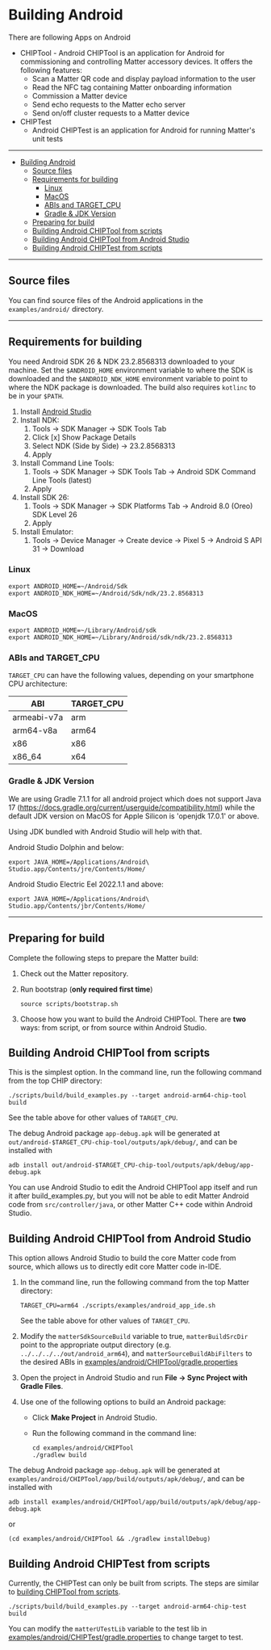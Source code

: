 ﻿# Building Android

There are following Apps on Android

-   CHIPTool - Android CHIPTool is an application for Android for commissioning
    and controlling Matter accessory devices. It offers the following features:
    -   Scan a Matter QR code and display payload information to the user
    -   Read the NFC tag containing Matter onboarding information
    -   Commission a Matter device
    -   Send echo requests to the Matter echo server
    -   Send on/off cluster requests to a Matter device
-   CHIPTest
    -   Android CHIPTest is an application for Android for running Matter's unit
        tests

<hr>

-   [Building Android](#building-android)
    -   [Source files](#source-files)
    -   [Requirements for building](#requirements-for-building)
        -   [Linux](#linux)
        -   [MacOS](#macos)
        -   [ABIs and TARGET_CPU](#abis-and-target_cpu)
        -   [Gradle & JDK Version](#gradle--jdk-version)
    -   [Preparing for build](#preparing-for-build)
    -   [Building Android CHIPTool from scripts](#building-android-chiptool-from-scripts)
    -   [Building Android CHIPTool from Android Studio](#building-android-chiptool-from-android-studio)
    -   [Building Android CHIPTest from scripts](#building-android-chiptest-from-scripts)

<hr>

<a name="source"></a>

## Source files

You can find source files of the Android applications in the `examples/android/`
directory.

<hr>

<a name="requirements"></a>

## Requirements for building

You need Android SDK 26 & NDK 23.2.8568313 downloaded to your machine. Set the
`$ANDROID_HOME` environment variable to where the SDK is downloaded and the
`$ANDROID_NDK_HOME` environment variable to point to where the NDK package is
downloaded. The build also requires `kotlinc` to be in your `$PATH`.

1. Install [Android Studio](https://developer.android.com/studio)
2. Install NDK:
    1. Tools -> SDK Manager -> SDK Tools Tab
    2. Click [x] Show Package Details
    3. Select NDK (Side by Side) -> 23.2.8568313
    4. Apply
3. Install Command Line Tools:
    1. Tools -> SDK Manager -> SDK Tools Tab -> Android SDK Command Line Tools
       (latest)
    2. Apply
4. Install SDK 26:
    1. Tools -> SDK Manager -> SDK Platforms Tab -> Android 8.0 (Oreo) SDK Level
       26
    2. Apply
5. Install Emulator:
    1. Tools -> Device Manager -> Create device -> Pixel 5 -> Android S API 31
       -> Download

### Linux

```
export ANDROID_HOME=~/Android/Sdk
export ANDROID_NDK_HOME=~/Android/Sdk/ndk/23.2.8568313
```

### MacOS

```
export ANDROID_HOME=~/Library/Android/sdk
export ANDROID_NDK_HOME=~/Library/Android/sdk/ndk/23.2.8568313
```

<a name="abi"></a>

### ABIs and TARGET_CPU

`TARGET_CPU` can have the following values, depending on your smartphone CPU
architecture:

| ABI         | TARGET_CPU |
| ----------- | ---------- |
| armeabi-v7a | arm        |
| arm64-v8a   | arm64      |
| x86         | x86        |
| x86_64      | x64        |

<a name="jdk"></a>

### Gradle & JDK Version

We are using Gradle 7.1.1 for all android project which does not support Java 17
(https://docs.gradle.org/current/userguide/compatibility.html) while the default
JDK version on MacOS for Apple Silicon is 'openjdk 17.0.1' or above.

Using JDK bundled with Android Studio will help with that.

Android Studio Dolphin and below:

```shell
export JAVA_HOME=/Applications/Android\ Studio.app/Contents/jre/Contents/Home/
```

Android Studio Electric Eel 2022.1.1 and above:

```shell
export JAVA_HOME=/Applications/Android\ Studio.app/Contents/jbr/Contents/Home/
```

<hr>

<a name="preparing"></a>

## Preparing for build

Complete the following steps to prepare the Matter build:

1. Check out the Matter repository.

2. Run bootstrap (**only required first time**)

    ```shell
    source scripts/bootstrap.sh
    ```

3. Choose how you want to build the Android CHIPTool. There are **two** ways:
   from script, or from source within Android Studio.

<a name="building-scripts"></a>

## Building Android CHIPTool from scripts

This is the simplest option. In the command line, run the following command from
the top CHIP directory:

```shell
./scripts/build/build_examples.py --target android-arm64-chip-tool build
```

See the table above for other values of `TARGET_CPU`.

The debug Android package `app-debug.apk` will be generated at
`out/android-$TARGET_CPU-chip-tool/outputs/apk/debug/`, and can be installed
with

```shell
adb install out/android-$TARGET_CPU-chip-tool/outputs/apk/debug/app-debug.apk
```

You can use Android Studio to edit the Android CHIPTool app itself and run it
after build_examples.py, but you will not be able to edit Matter Android code
from `src/controller/java`, or other Matter C++ code within Android Studio.

<a name="building-studio"></a>

## Building Android CHIPTool from Android Studio

This option allows Android Studio to build the core Matter code from source,
which allows us to directly edit core Matter code in-IDE.

1. In the command line, run the following command from the top Matter directory:

    ```shell
    TARGET_CPU=arm64 ./scripts/examples/android_app_ide.sh
    ```

    See the table above for other values of `TARGET_CPU`.

2. Modify the `matterSdkSourceBuild` variable to true, `matterBuildSrcDir` point
   to the appropriate output directory (e.g. `../../../../out/android_arm64`),
   and `matterSourceBuildAbiFilters` to the desired ABIs in
   [examples/android/CHIPTool/gradle.properties](https://github.com/project-chip/connectedhomeip/blob/master/examples/android/CHIPTool/gradle.properties)

3) Open the project in Android Studio and run **File -> Sync Project with Gradle
   Files**.

4) Use one of the following options to build an Android package:

    - Click **Make Project** in Android Studio.
    - Run the following command in the command line:

        ```shell
        cd examples/android/CHIPTool
        ./gradlew build
        ```

The debug Android package `app-debug.apk` will be generated at
`examples/android/CHIPTool/app/build/outputs/apk/debug/`, and can be installed
with

```shell
adb install examples/android/CHIPTool/app/build/outputs/apk/debug/app-debug.apk
```

or

```shell
(cd examples/android/CHIPTool && ./gradlew installDebug)
```

<a name="building-chiptest-scripts"></a>

## Building Android CHIPTest from scripts

Currently, the CHIPTest can only be built from scripts. The steps are similar to
[building CHIPTool from scripts](#building-android-chiptool-from-scripts).

```shell
./scripts/build/build_examples.py --target android-arm64-chip-test build
```

You can modify the `matterUTestLib` variable to the test lib in
[examples/android/CHIPTest/gradle.properties](https://github.com/project-chip/connectedhomeip/blob/master/examples/android/CHIPTest/gradle.properties)
to change target to test.
